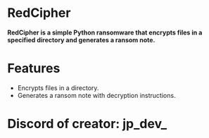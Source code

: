 # RedCipher
**RedCipher is a simple Python ransomware that encrypts files in a specified directory and generates a ransom note.**

# Features
- Encrypts files in a directory.
- Generates a ransom note with decryption instructions.

# Discord of creator: jp_dev_
